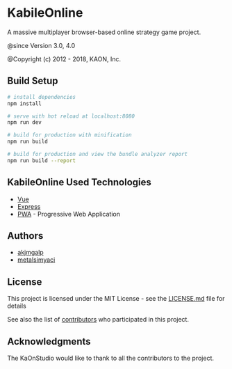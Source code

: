 # KabileOnline
A massive multiplayer browser-based online strategy game project.

@since		  Version 3.0, 4.0

@Copyright (c) 2012 - 2018, KAON, Inc.

## Build Setup

``` bash
# install dependencies
npm install

# serve with hot reload at localhost:8080
npm run dev

# build for production with minification
npm run build

# build for production and view the bundle analyzer report
npm run build --report
```


## KabileOnline Used Technologies

* [Vue](https://vuejs.org/)
* [Express](https://expressjs.com/)
* [PWA](https://developers.google.com/web/progressive-web-apps/) - Progressive Web Application

## Authors

* [akjmgalp](https://github.com/thebilge)
* [metalsimyaci](https://github.com/metalsimyaci)

## License

This project is licensed under the MIT License - see the [LICENSE.md](LICENSE.md) file for details

See also the list of [contributors](https://github.com/KaOnStudio/kabileonline/contributors) who participated in this project.

## Acknowledgments

The KaOnStudio would like to thank to all the contributors to the project.
